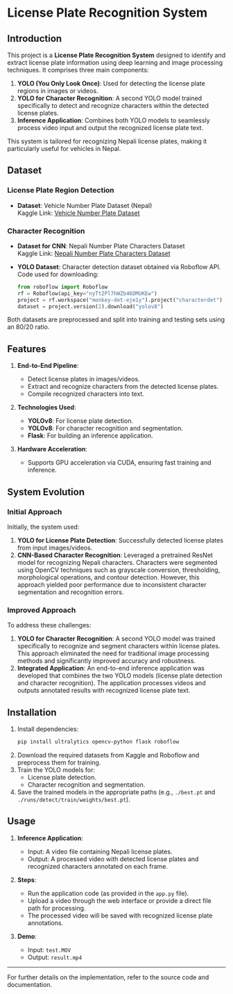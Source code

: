 # License Plate Recognition System

## Introduction

This project is a **License Plate Recognition System** designed to identify and extract license plate information using deep learning and image processing techniques. It comprises three main components:

1. **YOLO (You Only Look Once)**: Used for detecting the license plate regions in images or videos.
2. **YOLO for Character Recognition**: A second YOLO model trained specifically to detect and recognize characters within the detected license plates.
3. **Inference Application**: Combines both YOLO models to seamlessly process video input and output the recognized license plate text.

This system is tailored for recognizing Nepali license plates, making it particularly useful for vehicles in Nepal.

## Dataset

### License Plate Region Detection

- **Dataset**: Vehicle Number Plate Dataset (Nepal)  
  Kaggle Link: [Vehicle Number Plate Dataset](https://www.kaggle.com/datasets/ishworsubedii/vehicle-number-plate-datasetnepal)

### Character Recognition

- **Dataset for CNN**: Nepali Number Plate Characters Dataset  
  Kaggle Link: [Nepali Number Plate Characters Dataset](https://www.kaggle.com/datasets/inspiring-lab/nepali-number-plate-characters-dataset)

- **YOLO Dataset**: Character detection dataset obtained via Roboflow API.  
  Code used for downloading:
  ```python
  from roboflow import Roboflow
  rf = Roboflow(api_key="nyTt2Pl7hWZb46DMUKEw")
  project = rf.workspace("monkey-det-eje1y").project("characterdet")
  dataset = project.version(2).download("yolov8")
  ```

Both datasets are preprocessed and split into training and testing sets using an 80/20 ratio.

## Features

1. **End-to-End Pipeline**:

   - Detect license plates in images/videos.
   - Extract and recognize characters from the detected license plates.
   - Compile recognized characters into text.

2. **Technologies Used**:

   - **YOLOv8**: For license plate detection.
   - **YOLOv8**: For character recognition and segmentation.
   - **Flask**: For building an inference application.

3. **Hardware Acceleration**:
   - Supports GPU acceleration via CUDA, ensuring fast training and inference.

## System Evolution

### Initial Approach

Initially, the system used:

1. **YOLO for License Plate Detection**: Successfully detected license plates from input images/videos.
2. **CNN-Based Character Recognition**: Leveraged a pretrained ResNet model for recognizing Nepali characters. Characters were segmented using OpenCV techniques such as grayscale conversion, thresholding, morphological operations, and contour detection. However, this approach yielded poor performance due to inconsistent character segmentation and recognition errors.

### Improved Approach

To address these challenges:

1. **YOLO for Character Recognition**: A second YOLO model was trained specifically to recognize and segment characters within license plates. This approach eliminated the need for traditional image processing methods and significantly improved accuracy and robustness.
2. **Integrated Application**: An end-to-end inference application was developed that combines the two YOLO models (license plate detection and character recognition). The application processes videos and outputs annotated results with recognized license plate text.

## Installation

1. Install dependencies:
   ```bash
   pip install ultralytics opencv-python flask roboflow
   ```
2. Download the required datasets from Kaggle and Roboflow and preprocess them for training.
3. Train the YOLO models for:
   - License plate detection.
   - Character recognition and segmentation.
4. Save the trained models in the appropriate paths (e.g., `./best.pt` and `./runs/detect/train/weights/best.pt`).

## Usage

1. **Inference Application**:

   - Input: A video file containing Nepali license plates.
   - Output: A processed video with detected license plates and recognized characters annotated on each frame.

2. **Steps**:

   - Run the application code (as provided in the `app.py` file).
   - Upload a video through the web interface or provide a direct file path for processing.
   - The processed video will be saved with recognized license plate annotations.

3. **Demo**:
   - Input: `test.MOV`
   - Output: `result.mp4`

---

For further details on the implementation, refer to the source code and documentation.
